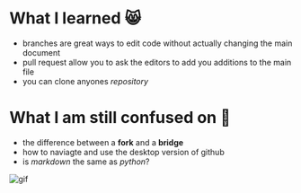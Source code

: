 # **What I learned** 😸
  * branches are great ways to edit code without actually changing the main document
  * pull request allow you to ask the editors to add you additions to the main file
  * you can clone anyones *repository*

# What I am still confused on 🤔
  * the difference between a **fork** and a **bridge**
  * how to naviagte and use the desktop version of github
  * is *markdown* the same as *python*?

  ![gif](https://media.giphy.com/media/c76IJLufpNwSULPk77/giphy.gif)
